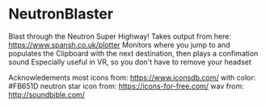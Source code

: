 ﻿# NeutronBlaster
 
 Blast through the Neutron Super Highway!
 Takes output from here: https://www.spansh.co.uk/plotter
 Monitors where you jump to and populates the Clipboard with the next destination, then plays a confimation sound
 Especially useful in VR, so you don't have to remove your headset

 Acknowledements
 most icons from: https://www.iconsdb.com/ with color: #FB651D
 neutron star icon from: https://icons-for-free.com/
 wav from: http://soundbible.com/
